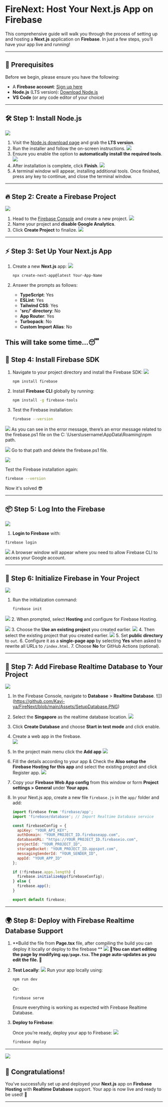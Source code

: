 # **FireNext: Host Your Next.js App on Firebase**

This comprehensive guide will walk you through the process of setting up and hosting a **Next.js** application on **Firebase**. In just a few steps, you’ll have your app live and running!

---

## 🚀 **Prerequisites**

Before we begin, please ensure you have the following:

- A **Firebase account**: [Sign up here](https://firebase.google.com)
- **Node.js** (LTS version): [Download Node.js](https://nodejs.org/en/download)
- **VS Code** (or any code editor of your choice)

---

## 🛠️ **Step 1: Install Node.js**

![](https://github.com/Kavi-ya/FireNext/blob/main/Assets/1.PNG)
1. Visit the [Node.js download page](https://nodejs.org/en/download) and grab the **LTS version**.
2. Run the installer and follow the on-screen instructions.
![](https://github.com/Kavi-ya/FireNext/blob/main/Assets/2.PNG)
3. Ensure you enable the option to **automatically install the required tools**.
![](https://github.com/Kavi-ya/FireNext/blob/main/Assets/3.PNG)
4. After installation is complete, click **Finish**.
![](https://github.com/Kavi-ya/FireNext/blob/main/Assets/4.PNG)   
5. A terminal window will appear, installing additional tools. Once finished, press any key to continue, and close the terminal window.
---

## 🔥 **Step 2: Create a Firebase Project**

![](https://github.com/Kavi-ya/FireNext/blob/main/Assets/CreateFirebaseProject1.PNG)
1. Head to the [Firebase Console](https://console.firebase.google.com) and create a new project.
![](https://github.com/Kavi-ya/FireNext/blob/main/Assets/CreateFirebaseProject2.PNG)
2. Name your project and **disable Google Analytics**.
4. Click **Create Project** to finalize.
![](https://github.com/Kavi-ya/FireNext/blob/main/Assets/CreateFirebaseProject3.PNG)

---

## ⚡ **Step 3: Set Up Your Next.js App**

1. Create a new **Next.js** app:
![](https://github.com/Kavi-ya/FireNext/blob/main/Assets/SettingsInVscode.PNG)
   ```bash
   npx create-next-app@latest Your-App-Name
   ```

2. Answer the prompts as follows:
   - **TypeScript**: Yes
   - **ESLint**: Yes
   - **Tailwind CSS**: Yes
   - **'src/' directory**: No
   - **App Router**: Yes
   - **Turbopack**: No
   - **Custom Import Alias**: No

  This will take some time...😴
---


## 🧰 **Step 4: Install Firebase SDK**

1. Navigate to your project directory and install the Firebase SDK:
![](https://github.com/Kavi-ya/FireNext/blob/main/Assets/installfirebasetools.PNG)

    ```bash
   npm install firebase
   ```

2. Install **Firebase CLI** globally by running:

   ```bash
   npm install -g firebase-tools
   ```

3. Test the Firebase installation:

   ```bash
   firebase --version
   ```
   
![](https://github.com/Kavi-ya/FireNext/blob/main/Assets/FirebaseError.PNG)
As you can see in the error message, there’s an error message related to the firebase.ps1 file on the C: \Users\username\AppData\Roaming\npm path.

![](https://github.com/Kavi-ya/FireNext/blob/main/Assets/Firebase.psifile.PNG)
Go to that path and delete the firebase.ps1 file.

![](https://github.com/Kavi-ya/FireNext/blob/main/Assets/After%20Firebase%20Error.PNG)

Test the Firebase installation again:

   ```bash
   firebase --version
   ```

Now it's solved 😎

---

## 📦 **Step 5: Log Into the Firebase**
  ![](https://github.com/Kavi-ya/FireNext/blob/main/Assets/FirebaseLogin.PNG)
  1. **Login to Firebase** with:

   ```bash
   firebase login
   ```
  ![](https://github.com/Kavi-ya/FireNext/blob/main/Assets/FirebaseLoginSuccess.PNG)
  A browser window will appear where you need to allow Firebase CLI to access your Google account.

---

## 🔧 **Step 6: Initialize Firebase in Your Project**

![](https://github.com/Kavi-ya/FireNext/blob/main/Assets/Firebaseinit.PNG)
1. Run the initialization command:

   ```bash
   firebase init
   ```
![](https://github.com/Kavi-ya/FireNext/blob/main/Assets/FirebaseInitSettings1.PNG)
2. When prompted, select **Hosting** and configure for Firebase Hosting.

![](https://github.com/Kavi-ya/FireNext/blob/main/Assets/FirebaseInitSettings2.PNG)
3. Choose the **Use an existing project** you created earlier.
![](https://github.com/Kavi-ya/FireNext/blob/main/Assets/SelectExistingProject.PNG)
4. Then select the existing project that you created earlier.
![](https://github.com/Kavi-ya/FireNext/blob/main/Assets/FinallySettingsdone.PNG)
5. Set **public directory** to `out`.
6. Configure it as a **single-page app** by selecting **Yes** when asked to rewrite all URLs to `/index.html`.
7. Choose **No** for GitHub Actions (optional).

---

## 📱 **Step 7: Add Firebase Realtime Database to Your Project**

![](https://github.com/Kavi-ya/FireNext/blob/main/Assets/CreateRealtimeDatabase.PNG)
1. In the Firebase Console, navigate to **Database** > **Realtime Database**.
![])(https://github.com/Kavi-ya/FireNext/blob/main/Assets/SetupDatabase.PNG)
2. Select the **Singapore** as the realtime database location.
![](https://github.com/Kavi-ya/FireNext/blob/main/Assets/StartTestmode.PNG)
3. Click **Create Database** and choose **Start in test mode** and click enable.
4. Create a web app in the firebase.   
![](https://github.com/Kavi-ya/FireNext/blob/main/Assets/Add%20App.PNG)
5. In the project main menu click the **Add app**
![](https://github.com/Kavi-ya/FireNext/blob/main/Assets/Register%20App.PNG)
6. Fill the details according to your app & Check the **Also setup the **Firebase Hosting** for this app** and select the existing project and click Register app.
![](https://github.com/Kavi-ya/FireNext/blob/main/Assets/AddSDK.PNG)
7. Copy your **Firebase Web App config** from this window or form **Project settings > General** under **Your apps**.
8. In your Next.js app, create a new file `firebase.js` in the `app/` folder and add:

   ```javascript
   import firebase from 'firebase/app';
   import 'firebase/database'; // Import Realtime Database service

   const firebaseConfig = {
     apiKey: "YOUR_API_KEY",
     authDomain: "YOUR_PROJECT_ID.firebaseapp.com",
     databaseURL: "https://YOUR_PROJECT_ID.firebaseio.com",
     projectId: "YOUR_PROJECT_ID",
     storageBucket: "YOUR_PROJECT_ID.appspot.com",
     messagingSenderId: "YOUR_SENDER_ID",
     appId: "YOUR_APP_ID"
   };

   if (!firebase.apps.length) {
     firebase.initializeApp(firebaseConfig);
   } else {
     firebase.app();
   }

   export default firebase;
   ```

---

## 🌍 **Step 8: Deploy with Firebase Realtime Database Support**

1. **Build the file from **Page.tsx** file, after compiling the build you can deploy it locally or deploy to the firebase ** 
![](https://github.com/Kavi-ya/FireNext/blob/main/Assets/npmrunbuild.PNG)
 **🔰You can start editing the page by modifying `app/page.tsx`. The page auto-updates as you edit the file. 🔰**

2. **Test Locally**:
![](https://github.com/Kavi-ya/FireNext/blob/main/Assets/npmrundev.PNG)
   Run your app locally using:

   ```bash
   npm run dev
   ```

   Or:

   ```bash
   firebase serve
   ```

   Ensure everything is working as expected with Firebase Realtime Database.

3. **Deploy to Firebase**:

   Once you’re ready, deploy your app to Firebase:
![](https://github.com/Kavi-ya/FireNext/blob/main/Assets/FireabaseDeploy.PNG)
   ```bash
   firebase deploy
   ```

---
![](https://github.com/Kavi-ya/FireNext/blob/main/Assets/NextJS%20Test%20page.PNG)
## 🎉 **Congratulations!**

You’ve successfully set up and deployed your **Next.js** app on **Firebase Hosting** with **Realtime Database** support. Your app is now live and ready to be used! 🚀

---
